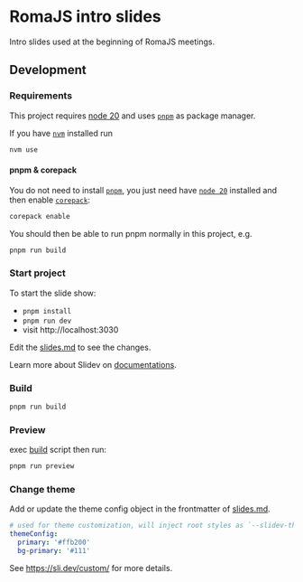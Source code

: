 # RomaJS intro slides

Intro slides used at the beginning of RomaJS meetings.

## Development

### Requirements

This project requires [node 20](https://nodejs.org/en/) and uses [`pnpm`](https://pnpm.io/) as package manager.

If you have [`nvm`](https://github.com/nvm-sh/nvm) installed run

```bash
nvm use
```

#### pnpm & corepack

You do not need to install [`pnpm`](https://pnpm.io), you just need have [`node 20`](https://nodejs.org/en/) installed and then enable [`corepack`](https://nodejs.org/api/corepack.html):

```bash
corepack enable
```

You should then be able to run pnpm normally in this project, e.g.

```bash
pnpm run build
```

### Start project

To start the slide show:

- `pnpm install`
- `pnpm run dev`
- visit http://localhost:3030

Edit the [slides.md](./slides.md) to see the changes.

Learn more about Slidev on [documentations](https://sli.dev/).

### Build

```bash
pnpm run build
```

### Preview

exec [build](#build) script then run:

```bash
pnpm run preview
```

### Change theme

Add or update the theme config object in the frontmatter of [slides.md](./slides.md).

```yaml
# used for theme customization, will inject root styles as `--slidev-theme-x` for attribute `x`
themeConfig:
  primary: '#ffb200'
  bg-primary: '#111'
```

See https://sli.dev/custom/ for more details.
